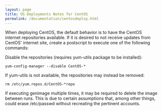 ```yaml
---
layout: page
title: OS Deployments Notes for CentOS
permalink: /documentation/centosdeploy.html
---
```


When deploying CentOS, the default behavior is to have the CentOS
internet repositories available.  If it is desired to not receive
updates from CentOS' internet site, create a postscript to execute
one of the following commands:

Disable the repositories (requires yum-utils package to be installed):

    yum-config-manager --disable CentOS-*

If yum-utils is not available, the repositories may instead be removed:

    rm /etc/yum.repos.d/CentOS-*repo

If executing genimage multiple times, it may be required to delete the image between runs. This
is due to certain assumptions that, among other things, could erase /etc/passwd without
recreating the pertinent accounts.
